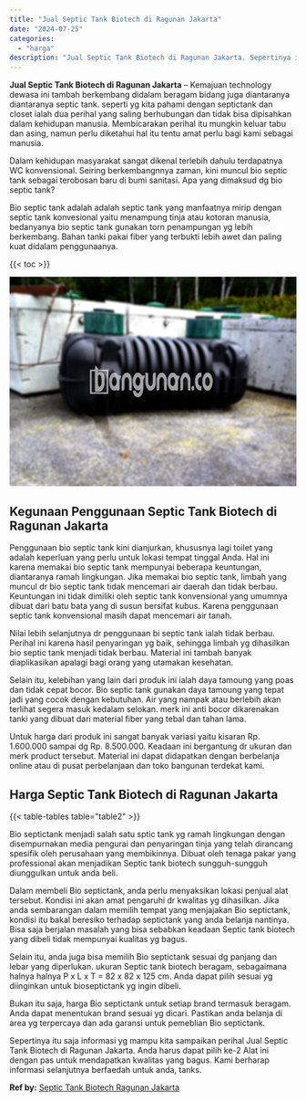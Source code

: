 ```yaml
---
title: "Jual Septic Tank Biotech di Ragunan Jakarta"
date: "2024-07-25"
categories: 
  - "harga"
description: "Jual Septic Tank Biotech di Ragunan Jakarta. Sepertinya itu saja informasi yg mampu kita sampaikan perihal Jual Septic Tank Biotech di Ragunan Jakarta. Anda..."
---
```


**Jual Septic Tank Biotech di Ragunan Jakarta** – Kemajuan technology dewasa ini tambah berkembang didalam beragam bidang juga diantaranya diantaranya septic tank. seperti yg kita pahami dengan septictank dan closet ialah dua perihal yang saling berhubungan dan tidak bisa dipisahkan dalam kehidupan manusia. Membicarakan perihal itu mungkin keluar tabu dan asing, namun perlu diketahui hal itu tentu amat perlu bagi kami sebagai manusia.

Dalam kehidupan masyarakat sangat dikenal terlebih dahulu terdapatnya WC konvensional. Seiring berkembangnnya zaman, kini muncul bio septic tank sebagai terobosan baru di bumi sanitasi. Apa yang dimaksud dg bio septic tank?

Bio septic tank adalah adalah septic tank yang manfaatnya mirip dengan septic tank konvesional yaitu menampung tinja atau kotoran manusia, bedanyanya bio septic tank gunakan torn penampungan yg lebih berkembang. Bahan tanki pakai fiber yang terbukti lebih awet dan paling kuat didalam penggunaanya.

{{< toc >}}

![Jual Septic Tank Biotech di Ragunan Jakarta](/images/jual-bio-septictank-27.png)

## Kegunaan Penggunaan Septic Tank Biotech di Ragunan Jakarta

Penggunaan bio septic tank kini dianjurkan, khususnya lagi toilet yang adalah keperluan yang perlu untuk lokasi tempat tinggal Anda. Hal ini karena memakai bio septic tank mempunyai beberapa keuntungan, diantaranya ramah lingkungan. Jika memakai bio septic tank, limbah yang muncul dr bio septic tank tidak mencemari air daerah dan tidak berbau. Keuntungan ini tidak dimiliki oleh septic tank konvensional yang umumnya dibuat dari batu bata yang di susun bersifat kubus. Karena penggunaan septic tank konvensional masih dapat mencemari air tanah.

Nilai lebih selanjutnya dr penggunaan bi septic tank ialah tidak berbau. Perihal ini karena hasil penyaringan yg baik, sehingga limbah yg dihasilkan bio septic tank menjadi tidak berbau. Material ini tambah banyak diaplikasikan apalagi bagi orang yang utamakan kesehatan.

Selain itu, kelebihan yang lain dari produk ini ialah daya tamoung yang poas dan tidak cepat bocor. Bio septic tank gunakan daya tamoung yang tepat jadi yang cocok dengan kebutuhan. Air yang nampak atau berlebih akan terlihat segera masuk kedalam selokan. merk ini anti bocor dikarenakan tanki yang dibuat dari material fiber yang tebal dan tahan lama.

Untuk harga dari produk ini sangat banyak variasi yaitu kisaran Rp. 1.600.000 sampai dg Rp. 8.500.000. Keadaan ini bergantung dr ukuran dan merk product tersebut. Material ini dapat didapatkan dengan berbelanja online atau di pusat perbelanjaan dan toko bangunan terdekat kami.

## Harga Septic Tank Biotech di Ragunan Jakarta

{{< table-tables table="table2" >}}

Bio septictank menjadi salah satu sptic tank yg ramah lingkungan dengan disempurnakan media pengurai dan penyaringan tinja yang telah dirancang spesifik oleh perusahaan yang membikinnya. Dibuat oleh tenaga pakar yang professional akan menjadikan Septic tank biotech sungguh-sungguh diunggulkan untuk anda beli.

Dalam membeli Bio septictank, anda perlu menyaksikan lokasi penjual alat tersebut. Kondisi ini akan amat pengaruhi dr kwalitas yg dihasilkan. Jika anda sembarangan dalam memilih tempat yang menjajakan Bio septictank, kondisi itu bakal beresiko terhadap septictank yang anda belanja nantinya. Bisa saja berjalan masalah yang bisa sebabkan keadaan Septic tank biotech yang dibeli tidak mempunyai kualitas yg bagus.

Selain itu, anda juga bisa memilih Bio septictank sesuai dg panjang dan lebar yang diperlukan. ukuran Septic tank biotech beragam, sebagaimana halnya halnya P x L x T = 82 x 82 x 125 cm. Anda dapat pilih sesuai yg diinginkan untuk bioseptictank yg ingin dibeli.

Bukan itu saja, harga Bio septictank untuk setiap brand termasuk beragam. Anda dapat menentukan brand sesuai yg dicari. Pastikan anda belanja di area yg terpercaya dan ada garansi untuk pemeblian Bio septictank.

Sepertinya itu saja informasi yg mampu kita sampaikan perihal Jual Septic Tank Biotech di Ragunan Jakarta. Anda harus dapat pilih ke-2 Alat ini dengan pas untuk mendapatkan kwalitas yang bagus. Kami berharap informasi selanjutnya berfaedah untuk anda, tanks.

**Ref by:** [Septic Tank Biotech Ragunan Jakarta](https://id.wikipedia.org/wiki/Septic)
